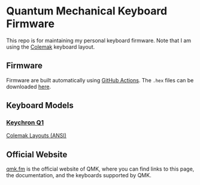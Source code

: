 # Quantum Mechanical Keyboard Firmware

This repo is for maintaining my personal keyboard firmware. Note that I am using the [Colemak](https://colemak.com/) keyboard layout.

## Firmware

Firmware are built automatically using [GitHub Actions](https://github.com/features/actions). The `.hex` files can be downloaded [here](https://github.com/bugstop/qmk-firmware/actions/workflows/build_firmware.yml).

## Keyboard Models

### [Keychron Q1](https://www.keychron.com/products/keychron-q1)
[Colemak Layouts (ANSI)](https://github.com/bugstop/qmk-firmware/tree/bugstop_keychron_q1/keyboards/keychron/q1/rev_0100/keymaps/bugstop)

## Official Website

[qmk.fm](https://qmk.fm) is the official website of QMK, where you can find links to this page, the documentation, and the keyboards supported by QMK.
